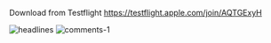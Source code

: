 Download from Testflight https://testflight.apple.com/join/AQTGExyH

![headlines](https://user-images.githubusercontent.com/6994514/205455284-ba509abf-7837-410a-b709-7616a0290330.png)
![comments-1](https://user-images.githubusercontent.com/6994514/205455288-19ba9804-a2d6-4a5a-b4b5-93ebaacfcc18.png)
